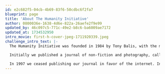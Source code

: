 ```yaml
---
id: e2c682f5-04cb-4b69-83f6-50cdbc6f2fa7
blueprint: page
title: 'About The Humanity Initiative'
author: 0800036e-1638-4d6e-822a-26aefe2f9e99
updated_by: 46c097c5-771c-49e2-b8c6-ba6009ae7172
updated_at: 1734532950
intro_movie: first-h-cover-jpeg-1711920339.jpeg
challenge_intro_text: |-
  The Humanity Initiative was founded in 1984 by Tony Balis, with the mission of "...encouraging people to understand this planet as our common home." 

  Initially we published a journal of non-fiction and photography, called 'humanity.' Our first contributor was His Holiness The Dalai Lama, who happily agreed, during a private audience, to Tony's request to write a letter to the children of the world. 

  In 1997 we ceased publishing our journal in favor of the internet. In 2024, we re-imagined our web strategy  --  www.ourhumanity.org.  --  to directly address humankind's most urgent challenges and to inspire each of us to take action.
---
```

